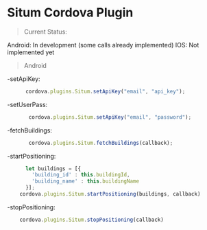 Situm Cordova Plugin
======

> Current Status:

Android: In development (some calls already implemented)
IOS: Not implemented yet


> Android

-setApiKey:

```javascript
      cordova.plugins.Situm.setApiKey("email", "api_key");
```

-setUserPass:

```javascript
       cordova.plugins.Situm.setApiKey("email", "password");
```

-fetchBuildings:

```javascript
       cordova.plugins.Situm.fetchBuildings(callback);
```

-startPositioning:

```javascript
      let buildings = [{
        'building_id' : this.buildingId,
        'building_name' : this.buildingName
      }];
    cordova.plugins.Situm.startPositioning(buildings, callback)
```
-stopPositioning:

```javascript
    cordova.plugins.Situm.stopPositioning(callback)
```